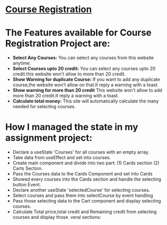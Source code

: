 # [Course Registration](https://boisterous-donut-f3c513.netlify.app)

# The Features available for Course Registration Project are:

* **Select Any Courses:** You can select any courses from this website anytime.
* **Select Courses upto 20 credit:** You can select any courses upto 20 credit.this website won't allow to more than 20 credit.
* **Show Warning for duplicate Course:** If you want to add any duplicate course,the website won't allow on that.It reply a warning with a toast.
* **Show warning for more than 20 credit** This website won't allow to add more than 20 credit.It reply a warning with a toast.
* **Calculate total money:** This site will automatically calculate the many needed for selecting courses.


# How I managed the state in my assignment project:
- Declare a useState 'Courses' for all courses with an empty array.
- Take data from useEffect and set into courses.
- Create main component and divide into two part: 
   (1) Cards section 
   (2) Carts Section.
- Pass the Courses data to the Cards Component and set into Cards
- Showed every courses into the Cards section and handle the selecting button Event.
- Declare another useState 'selectedCourse' for selecting courses.
- Select courses and pass them into selectCourse by event handling
- Pass those selecting data to the Cart component and display selecting courses.
- Calculate Total price,total credit and Remaining credit from selecting courses and display those.
veral sections: